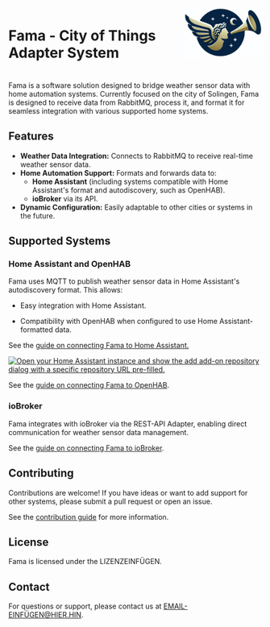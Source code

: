 
<div style="display:flex;gap:1%;margin-bottom:20px">
  <h1 style="border:none"> Fama - City of Things Adapter System</h1>
  <img height="100px" alt="logo" src="documentation/images/logo.png">
</div>

 Fama is a software solution designed to bridge weather sensor data with home automation systems. Currently focused on the city of Solingen, Fama is designed to receive data from RabbitMQ, process it, and format it for seamless integration with various supported home systems.

 ## Features
 - **Weather Data Integration:** Connects to RabbitMQ to receive real-time weather sensor data.
 - **Home Automation Support:** Formats and forwards data to:
    - **Home Assistant** (including systems compatible with Home Assistant's format and autodiscovery, such as OpenHAB).
    - **ioBroker** via its API.
- **Dynamic Configuration:** Easily adaptable to other cities or systems in the future.

## Supported Systems

### Home Assistant and OpenHAB

Fama uses MQTT to publish weather sensor data in Home Assistant's autodiscovery format. This allows:

- Easy integration with Home Assistant.

- Compatibility with OpenHAB when configured to use Home Assistant-formatted data.

See the [guide on connecting Fama to Home Assistant.](/documentation/homesystem/HOMEASSISTANT.md) 

[![Open your Home Assistant instance and show the add add-on repository dialog with a specific repository URL pre-filled.](https://my.home-assistant.io/badges/supervisor_add_addon_repository.svg)](https://my.home-assistant.io/redirect/supervisor_add_addon_repository/?repository_url=https://github.com/nedeco/fama-hass-addons)

See the [guide on connecting Fama to OpenHAB](/documentation/homesystem/OPENHAB.md).

### ioBroker

Fama integrates with ioBroker via the REST-API Adapter, enabling direct communication for weather sensor data management.

See the [guide on connecting Fama to ioBroker](/documentation/homesystem/IOBROKER.md).

## Contributing

Contributions are welcome! If you have ideas or want to add support for other systems, please submit a pull request or open an issue.

See the [contribution guide](/documentation/CONTRIBUTING.md) for more information.

## License

Fama is licensed under the LIZENZEINFÜGEN.

## Contact

For questions or support, please contact us at [EMAIL-EINFÜGEN@HIER.HIN]().
